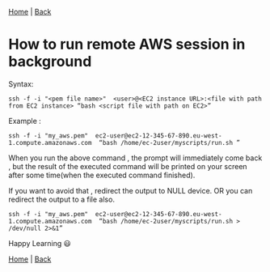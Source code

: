 [Home](https://debbiswal.github.io/Tech-BITE/) \| [Back](https://debbiswal.github.io/Tech-BITE/#aws)  

# How to run remote AWS session in background  

Syntax:  
```shell
ssh -f -i "<pem file name>"  <user>@<EC2 instance URL>:<file with path from EC2 instance> “bash <script file with path on EC2>”
```  

Example :
```shell
ssh -f -i "my_aws.pem"  ec2-user@ec2-12-345-67-890.eu-west-1.compute.amazonaws.com  “bash /home/ec-2user/myscripts/run.sh ”
```  

When you run the above command , the prompt will immediately come back , but the result of the executed command will be printed on your screen after some time(when the executed command finished).  

If you want to avoid that , redirect the output to NULL device. OR you can redirect the output to a file also.  

```shell
ssh -f -i "my_aws.pem"  ec2-user@ec2-12-345-67-890.eu-west-1.compute.amazonaws.com  “bash /home/ec-2user/myscripts/run.sh > /dev/null 2>&1”
```  

Happy Learning :smiley:  

[Home](https://debbiswal.github.io/Tech-BITE/) \| [Back](https://debbiswal.github.io/Tech-BITE/#aws)  
